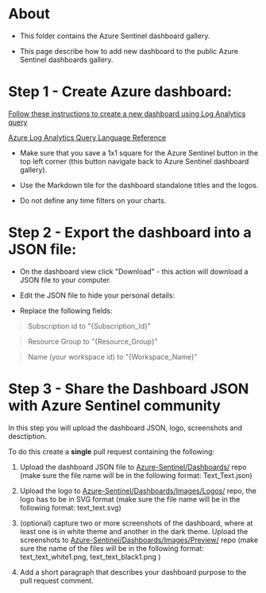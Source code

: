 
# About

* This folder contains the Azure Sentinel dashboard gallery.

* This page describe how to add new dashboard to the public Azure Sentinel dashboards gallery.

# Step 1 - Create Azure dashboard:

[Follow these instructions to create a new dashboard using Log Analytics query]([https://docs.microsoft.com/azure/azure-monitor/learn/tutorial-app-dashboards#add-analytics-query](https://docs.microsoft.com/azure/azure-monitor/learn/tutorial-app-dashboards#add-analytics-query))

[Azure Log Analytics Query Language Reference]([https://docs-analytics-eus.azurewebsites.net/index.html](https://docs-analytics-eus.azurewebsites.net/index.html))

* Make sure that you save a 1x1 square for the Azure Sentinel button in the top left corner (this button navigate back to Azure Sentinel dashboard gallery).

* Use the Markdown tile for the dashboard standalone titles and the logos.

* Do not define any time filters on your charts.



# Step 2 - Export the dashboard into a JSON file:

* On the dashboard view click "Download" - this action will download a JSON file to your computer.

* Edit the JSON file to hide your personal details:

* Replace the following fields:

> Subscription id to "{Subscription_Id}"

> Resource Group to "{Resource_Group}"

> Name (your workspace id) to "{Workspace_Name}"

# Step 3 - Share the Dashboard JSON with Azure Sentinel community

In this step you will upload the dashboard JSON, logo, screenshots and desctiption.

To do this create a **single** pull request containing the following:

1. Upload the dashboard JSON file to [Azure-Sentinel/Dashboards/]([https://github.com/Azure/Azure-Sentinel/tree/master/Dashboards](https://github.com/Azure/Azure-Sentinel/tree/master/Dashboards)) repo (make sure the file name will be in the following format: Text_Text.json)

2. Upload the logo to [Azure-Sentinel/Dashboards/Images/Logos/]([https://github.com/Azure/Azure-Sentinel/tree/master/Dashboards/Images/Logos](https://github.com/Azure/Azure-Sentinel/tree/master/Dashboards/Images/Logos)) repo, the logo has to be in SVG format (make sure the file name will be in the following format: text_text.svg)

3. (optional) capture two or more screenshots of the dashboard, where at least one is in white theme and another in the dark theme. Upload the screenshots to [Azure-Sentinel/Dashboards/Images/Preview/]([https://github.com/Azure/Azure-Sentinel/tree/master/Dashboards/Images/Preview](https://github.com/Azure/Azure-Sentinel/tree/master/Dashboards/Images/Preview)) repo (make sure the name of the files will be in the following format: text_text_white1.png, text_text_black1.png )

4. Add a short paragraph that describes your dashboard purpose to the pull request comment.
